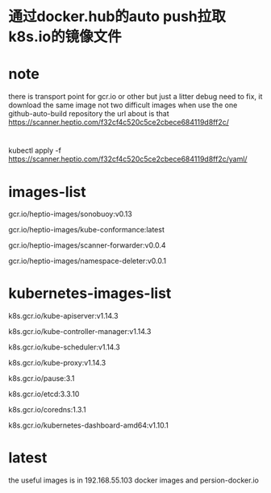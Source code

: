 # 通过docker.hub的auto push拉取k8s.io的镜像文件
# note
there is transport point for gcr.io or other
but just a litter debug need to fix, it download the same image not two difficult images when use the one github-auto-build repository
the url about is that https://scanner.heptio.com/f32cf4c520c5ce2cbece684119d8ff2c/
#
kubectl apply -f https://scanner.heptio.com/f32cf4c520c5ce2cbece684119d8ff2c/yaml/
# images-list
gcr.io/heptio-images/sonobuoy:v0.13

gcr.io/heptio-images/kube-conformance:latest

gcr.io/heptio-images/scanner-forwarder:v0.0.4

gcr.io/heptio-images/namespace-deleter:v0.0.1
# kubernetes-images-list
k8s.gcr.io/kube-apiserver:v1.14.3

k8s.gcr.io/kube-controller-manager:v1.14.3

k8s.gcr.io/kube-scheduler:v1.14.3

k8s.gcr.io/kube-proxy:v1.14.3

k8s.gcr.io/pause:3.1

k8s.gcr.io/etcd:3.3.10

k8s.gcr.io/coredns:1.3.1

k8s.gcr.io/kubernetes-dashboard-amd64:v1.10.1
# latest
the useful images is in 192.168.55.103 docker images and persion-docker.io

